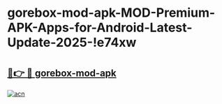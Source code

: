 # gorebox-mod-apk-MOD-Premium-APK-Apps-for-Android-Latest-Update-2025-!e74xw

# <h2><a href="https://1myeeq.esa.edu.pl?title=gorebox-mod-apk&ref=e74xw">🔗👉 🔴 gorebox-mod-apk</a></h2>

[![acn](https://github.com/user-attachments/assets/0f9c940e-d8b0-45ae-aac7-cd30a18b3e1c)](https://1myeeq.esa.edu.pl?title=gorebox-mod-apk&ref=e74xw)

